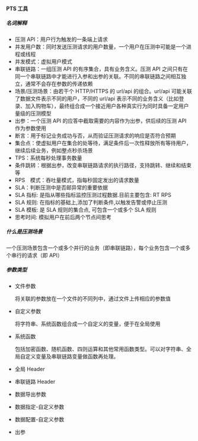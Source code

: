 #### PTS 工具

##### 名词解释

+ 压测 API：用户行为触发的一条端上请求
+ 并发用户数：同时发送压测请求的用户数量，一个用户在压测中可能是一个进程或线程
+ 并发模式：虚拟用户模式
+ 串联链路：一组压测 API 的有序集合，具有业务含义。压测 API 之间只有在同一个串联链路中才能进行入参和出参的关联。不同的串联链路之间相互独立，通常不会存在参数的传递依赖
+ 场景/压测场景：由若干个 HTTP/HTTPS 的 url/api 的组合。url/api 可能关联了数据文件表示不同的用户，不同的 url/api 表示不同的业务含义（比如登录、加入购物车），最终组合成一个接近用户各种真实行为同时具备一定用户量级的压测模型
+ 出参：一个压测 API 的应答中截取需要的内容作为出参，供后续的压测 API 作为参数使用
+ 断言：用于标记业务成功与否，从而验证压测请求的响应是否符合预期
+ 集合点：使虚拟用户在集合的处等待，满足条件后一次性释放所有等待用户，继续后续业务，例如整点秒杀场景
+ TPS：系统每秒处理事务数量
+ 条件跳转：根据出参，改变串联链路请求的执行路径，支持跳转、继续和结束等
+ RPS　模式：吞吐量模式，指每秒固定发出的请求数量
+ SLA：判断压测中是否邮异常的重要依据
+ SLA 指标: 是指从哪些指标监控压测过程数据.目前主要包含: RT RPS  
+ SLA 规则: 在指标的基础上,添加了判断条件,以触发告警或停止压测
+ SLA 模板: 是 SLA 规则的集合点, 可包含一个或多个 SLA 规则
+ 思考时间: 模拟用户在前后两个节点间思考



##### 什么是压测场景

一个压测场景包含一个或多个并行的业务（即串联链路），每个业务包含一个或多个串行的请求（即 API）

##### 参数类型

+ 文件参数

  将关联的参数放在一个文件的不同列中，通过文件上传相应的参数值

+ 自定义参数

  将字符串、系统函数组合成一个自定义的变量，便于在全局使用

+ 系统函数

   包括加密函数、随机函数、四则运算和其他常用函数类型。可以对字符串、全局自定义变量及串联链路变量做函数再处理。

+ 全局 Header
+ 串联链路 Header
+ 数据导出参数
+ 数据指定-自定义参数
+ 数据配置-自定义参数
+ 出参